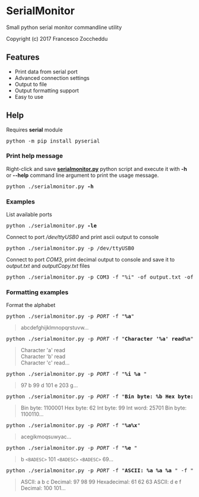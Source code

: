 # SerialMonitor
Small python serial monitor commandline utility

Copyright (c) 2017 Francesco Zoccheddu

## Features
- Print data from serial port
- Advanced connection settings
- Output to file
- Output formatting support
- Easy to use

## Help
Requires **serial** module
<pre>
python -m pip install pyserial
</pre>
### Print help message
Right-click and save 
**[serialmonitor.py](https://raw.githubusercontent.com/francescozoccheddu/SerialMonitor/master/serialmonitor.py)**
python script and execute it with 
**-h** or **--help**
command line argument
to print the usage message.
<pre>
python ./serialmonitor.py <b>-h</b>
</pre>
### Examples
List available ports
<pre>
python ./serialmonitor.py <b>-le</b>
</pre>
Connect to port */dev/ttyUSB0* and print ascii output to console
<pre>
python ./serialmonitor.py -p /dev/ttyUSB0
</pre>
Connect to port 
*COM3*, 
print decimal output to console 
and save it to 
*output.txt* and *outputCopy.txt* files
<pre>
python ./serialmonitor.py -p COM3 -f "%i" -of output.txt -of outputCopy.txt
</pre>
### Formatting examples
Format the alphabet
<pre>
python ./serialmonitor.py -p <i>PORT</i> -f "<b>%a</b>"
</pre>
> abcdefghijklmnopqrstuvw...
<pre>
python ./serialmonitor.py -p <i>PORT</i> -f "<b>Character '%a' read%n</b>"
</pre>
> Character 'a' read<br>
Character 'b' read<br>
Character 'c' read...
<pre>
python ./serialmonitor.py -p <i>PORT</i> -f "<b>%i %a </b>"
</pre>
> 97 b 99 d 101 e 203 g...
<pre>
python ./serialmonitor.py -p <i>PORT</i> -f "<b>Bin byte: %b Hex byte: %h Int byte: %i Int word: %d </b>"
</pre>
> Bin byte: 1100001 Hex byte: 62 Int byte: 99 Int word: 25701 Bin byte: 1100110...
<pre>
python ./serialmonitor.py -p <i>PORT</i> -f "<b>%a%x</b>"
</pre>
> acegikmoqsuwyac...
<pre>
python ./serialmonitor.py -p <i>PORT</i> -f "<b>%e </b>"
</pre>
> b `<BADESC>` 101 `<BADESC>` `<BADESC>` 69...
<pre>
python ./serialmonitor.py -p <i>PORT</i> -f "<b>ASCII: %a %a %a </b>" -f "<b>Decimal: %i %i %i</b>" -f "<b>Hexadecimal: %h %h %h </b>"
</pre>
> ASCII: a b c Decimal: 97 98 99 Hexadecimal: 61 62 63 ASCII: d e f Decimal: 100 101...
